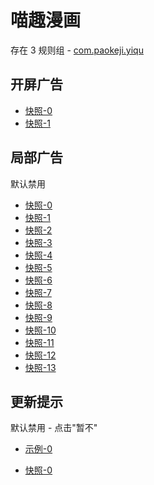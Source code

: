 # 喵趣漫画

存在 3 规则组 - [com.paokeji.yiqu](/src/apps/com.paokeji.yiqu.ts)

## 开屏广告

- [快照-0](https://i.gkd.li/import/14031922)
- [快照-1](https://i.gkd.li/import/14322264)

## 局部广告

默认禁用

- [快照-0](https://i.gkd.li/import/13830354)
- [快照-1](https://i.gkd.li/import/13842716)
- [快照-2](https://i.gkd.li/import/13842966)
- [快照-3](https://i.gkd.li/import/13839432)
- [快照-4](https://i.gkd.li/import/13839519)
- [快照-5](https://i.gkd.li/import/13830798)
- [快照-6](https://i.gkd.li/import/13810767)
- [快照-7](https://i.gkd.li/import/13829749)
- [快照-8](https://i.gkd.li/import/13809737)
- [快照-9](https://i.gkd.li/import/13809578)
- [快照-10](https://i.gkd.li/import/13810150)
- [快照-11](https://i.gkd.li/import/13809629)
- [快照-12](https://i.gkd.li/import/13829312)
- [快照-13](https://i.gkd.li/import/13837855)

## 更新提示

默认禁用 - 点击"暂不"

- [示例-0](https://m.gkd.li/57941037/2ce54292-bfc6-41c6-b2e5-e7d8302fc522)

- [快照-0](https://i.gkd.li/import/14140265)
